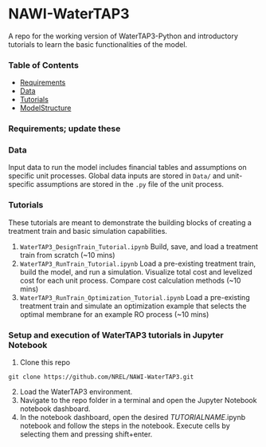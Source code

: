 # NAWI-WaterTAP3

A repo for the working version of WaterTAP3-Python and introductory tutorials to learn the basic functionalities of the model.

### Table of Contents
- [Requirements](https://github.com/NREL/HiPerFEWS#requirements)
- [Data](https://github.com/NREL/HiPerFEWS#data)
- [Tutorials](https://github.com/NREL/HiPerFEWS#tutorials)
- [ModelStructure](https://github.com/NREL/HiPerFEWS#modelstructure)

### Requirements; update these

### Data
Input data to run the model includes financial tables and assumptions on specific unit processes. Global data inputs are stored in `Data/` and unit-specific
assumptions are stored in the `.py` file of the unit process.

### Tutorials
These tutorials are meant to demonstrate the building blocks of creating a treatment train and basic simulation capabilities.
1. `WaterTAP3_DesignTrain_Tutorial.ipynb` Build, save, and load a treatment train from scratch (~10 mins)
2. `WaterTAP3_RunTrain_Tutorial.ipynb` Load a pre-existing treatment train, build the model, and run a simulation. Visualize total cost and levelized cost for each unit process. Compare cost calculation methods (~10 mins)
3. `WaterTAP3_RunTrain_Optimization_Tutorial.ipynb` Load a pre-existing treatment train and simulate an optimization example that selects the optimal membrane for an example RO process (~10 mins)

### Setup and execution of WaterTAP3 tutorials in Jupyter Notebook
1. Clone this repo
```
git clone https://github.com/NREL/NAWI-WaterTAP3.git
```
2. Load the WaterTAP3 environment.
3. Navigate to the repo folder in a terminal and open the Jupyter Notebook notebook dashboard.
4. In the notebook dashboard, open the desired *TUTORIALNAME*.ipynb notebook and follow the steps in the notebook. Execute cells by selecting them and pressing shift+enter.
